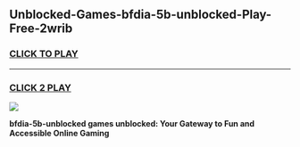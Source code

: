 
## Unblocked-Games-bfdia-5b-unblocked-Play-Free-2wrib
<h3>
<a href="https://premium76.site?title=bfdia-5b-unblocked&ref=23A">CLICK TO PLAY</a></h3>
<hr>

<h3>
<a href="https://premium76.site?title=bfdia-5b-unblocked&ref=23A">CLICK 2 PLAY</a>
  
</h3>

<a href="https://premium76.site?title=bfdia-5b-unblocked&ref=23A"><img src="https://clearcache.store/games.png"></a>


**bfdia-5b-unblocked games unblocked: Your Gateway to Fun and Accessible Online Gaming**
